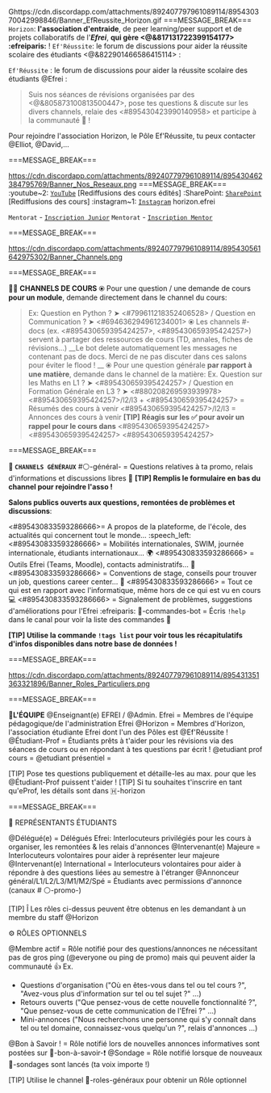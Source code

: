 
Ghttps://cdn.discordapp.com/attachments/892407797961089114/895430370042998846/Banner_EfReussite_Horizon.gif
===MESSAGE_BREAK===
`Horizon`: **l'association d'entraide**, de peer learning/peer support et de projets collaboratifs de l'***Efrei***, **qui gère <@&817131722399154177> :efreiparis:** ! `Ef'Réussite`: le forum de discussions pour aider la réussite scolaire des étudiants <@&822901466586415114> : 

`Ef'Réussite` : le forum de discussions pour aider la réussite scolaire des étudiants @Efrei :
> Suis nos séances de révisions organisées par des <@&805873100813500447>, pose tes questions & discute sur les divers channels, relaie des <#895430423990140958> et participe à la communauté :100: !

Pour rejoindre l'association Horizon, le Pôle Ef'Réussite, tu peux contacter @Elliot, @David,...

===MESSAGE_BREAK===

https://cdn.discordapp.com/attachments/892407797961089114/895430462384795769/Banner_Nos_Reseaux.png
===MESSAGE_BREAK===
:youtube~2: [`YouTube`](https://bit.ly/HorizonYouTube) [Rediffusions des cours édités]
:SharePoint: [`SharePoint`](https://bit.ly/EfRéussiteSP) [Rediffusions des cours] 
:instagram~1: [`Instagram`](https://bit.ly/HorizonInstagram) horizon.efrei

`Mentorat` - [`Inscription Junior`](https://bit.ly/HorizonJunior)
`Mentorat` - [`Inscription Mentor`](https://bit.ly/HorizonMentor)

===MESSAGE_BREAK===

https://cdn.discordapp.com/attachments/892407797961089114/895430561642975302/Banner_Channels.png

===MESSAGE_BREAK===

:teacher: __**CHANNELS DE COURS**__ 
⦿ Pour une question / une demande de cours __pour un module__, demande directement dans le channel du cours: 
> Ex: Question en Python ? ➤ <#799611218352406528> / Question en Communication ? ➤ <#694636294961234001> 
⦿ Les channels #<module>-docs (ex. <#895430659395424257>, <#895430659395424257>) servent à partager des ressources de cours (TD, annales, fiches de révisions...) 
> __Le bot delete automatiquement les messages ne contenant pas de docs. Merci de ne pas discuter dans ces salons pour éviter le flood ! __
⦿ Pour une question générale __par rapport à une matière__, demande dans le channel de la matière: 
> Ex. Question sur les Maths en L1 ? ➤ <#895430659395424257> / Question en Formation Générale en L3 ? ➤ <#880208269593939978>
<#895430659395424257>/l2/l3 + <#895430659395424257> = Résumés des cours à venir <#895430659395424257>/l2/l3 = Annonces des cours à venir 
**[TIP] Réagis sur les :white_check_mark: pour avoir un rappel pour le cours dans** <#895430659395424257> <#895430659395424257> <#895430659395424257>

===MESSAGE_BREAK===

__**:book: `CHANNELS GÉNÉRAUX`**__
#:white_circle:-général-<promo> = Questions relatives à ta promo, relais d'informations et discussions libres :speech_balloon: 
**[TIP] Remplis le formulaire en bas du channel pour rejoindre l'asso !** 

__Salons publics ouverts aux **questions, remontées de problèmes et discussions**__: 

<#895430833593286666>= A propos de la plateforme, de l'école, des actualités qui concernent tout le monde... :speech_left:
<#895430833593286666> = Mobilités internationales, SWIM, journée internationale, étudiants internationaux... :earth_africa:
<#895430833593286666> = Outils Efrei (Teams, Moodle), contacts administratifs... :school_satchel:
<#895430833593286666> = Conventions de stage, conseils pour trouver un job, questions career center... :briefcase:
<#895430833593286666> = Tout ce qui est en rapport avec l'informatique, même hors de ce qui est vu en cours :computer:
<#895430833593286666> = Signalement de problèmes, suggestions d'améliorations pour l'Efrei  :efreiparis:
🤖-commandes-bot = Écris `!help` dans le canal pour voir la liste des commandes :robot:

**[TIP] Utilise la commande `!tags list` pour voir tous les récapitulatifs d'infos disponibles dans notre base de données !**

===MESSAGE_BREAK===

https://cdn.discordapp.com/attachments/892407797961089114/895431351363321896/Banner_Roles_Particuliers.png

===MESSAGE_BREAK===

:compass:__**L'ÉQUIPE**__ @Enseignant(e) EFREI / @Admin. Efrei = Membres de l'équipe pédagogique/de l'administration Efrei 
@Horizon = Membres d'Horizon, l'association étudiante Efrei dont l'un des Pôles est @Ef'Réussite ! 
@Étudiant-Prof = Étudiants prêts à t'aider pour les révisions via des séances de cours ou en répondant à tes questions par écrit ! 
@etudiant prof cours = 
@etudiant présentiel = 

[TIP] Pose tes questions publiquement et détaille-les au max. pour que les @Étudiant-Prof puissent t'aider ! 
[TIP] Si tu souhaites t'inscrire en tant qu'eProf, les détails sont dans 🇭-horizon 

===MESSAGE_BREAK===

🎩 REPRÉSENTANTS ÉTUDIANTS

@Délégué(e) = Délégués Efrei: Interlocuteurs privilégiés pour les cours à organiser, les remontées & les relais d'annonces
@Intervenant(e) Majeure = Interlocuteurs volontaires pour aider à représenter leur majeure
@Intervenant(e) International = Interlocuteurs volontaires pour aider à répondre à des questions liées au semestre à l'étranger
@Annonceur général/L1/L2/L3/M1/M2/Spé = Étudiants avec permissions d'annonce (canaux # ⚪-promo-<promo>)

[TIP] Î Les rôles ci-dessus peuvent être obtenus en les demandant à un membre du staff @Horizon
  
 
⚙️ RÔLES OPTIONNELS

@Membre actif = Rôle notifié pour des questions/annonces ne nécessitant pas de gros ping (@everyone ou ping de promo) mais qui peuvent aider la communauté 👍
Ex. 
- Questions d'organisation ("Où en êtes-vous dans tel ou tel cours ?", "Avez-vous plus d'information sur tel ou tel sujet ?" ...)
- Retours ouverts ("Que pensez-vous de cette nouvelle fonctionnalité ?", "Que pensez-vous de cette communication de l'Efrei ?" ...)
- Mini-annonces ("Nous recherchons une personne qui s'y connaît dans tel ou tel domaine, connaissez-vous quelqu'un ?", relais d'annonces ...)

@Bon à Savoir ! = Rôle notifié lors de nouvelles annonces informatives sont postées sur 📢-bon-à-savoir-❗
@Sondage = Rôle notifié lorsque de nouveaux 🤔-sondages sont lancés (ta voix importe !)

[TIP] Utilise le channel 🧢-roles-généraux pour obtenir un Rôle optionnel

